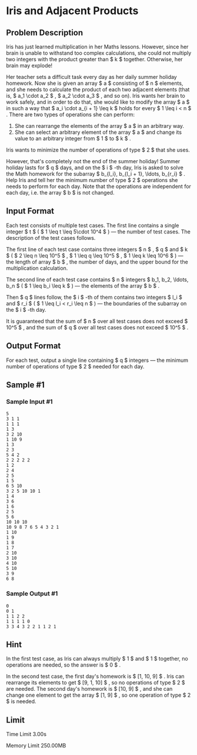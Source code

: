 # Iris and Adjacent Products

## Problem Description

Iris has just learned multiplication in her Maths lessons. However, since her brain is unable to withstand too complex calculations, she could not multiply two integers with the product greater than $ k $ together. Otherwise, her brain may explode!

Her teacher sets a difficult task every day as her daily summer holiday homework. Now she is given an array $ a $ consisting of $ n $ elements, and she needs to calculate the product of each two adjacent elements (that is, $ a_1 \cdot a_2 $ , $ a_2 \cdot a_3 $ , and so on). Iris wants her brain to work safely, and in order to do that, she would like to modify the array $ a $ in such a way that $ a_i \cdot a_{i + 1} \leq k $ holds for every $ 1 \leq i < n $ . There are two types of operations she can perform:

1. She can rearrange the elements of the array $ a $ in an arbitrary way.
2. She can select an arbitrary element of the array $ a $ and change its value to an arbitrary integer from $ 1 $ to $ k $ .

Iris wants to minimize the number of operations of type $ 2 $  that she uses.

However, that's completely not the end of the summer holiday! Summer holiday lasts for $ q $ days, and on the $ i $ -th day, Iris is asked to solve the Math homework for the subarray $ b_{l_i}, b_{l_i + 1}, \ldots, b_{r_i} $ . Help Iris and tell her the minimum number of type $ 2 $ operations she needs to perform for each day. Note that the operations are independent for each day, i.e. the array $ b $ is not changed.

## Input Format

Each test consists of multiple test cases. The first line contains a single integer $ t $ ( $ 1 \leq t \leq 5\cdot 10^4 $ ) — the number of test cases. The description of the test cases follows.

The first line of each test case contains three integers $ n $ , $ q $ and $ k $ ( $ 2 \leq n \leq 10^5 $ , $ 1 \leq q \leq 10^5 $ , $ 1 \leq k \leq 10^6 $ ) — the length of array $ b $ , the number of days, and the upper bound for the multiplication calculation.

The second line of each test case contains $ n $ integers $ b_1, b_2, \ldots, b_n $ ( $ 1 \leq b_i \leq k $ ) — the elements of the array $ b $ .

Then $ q $ lines follow, the $ i $ -th of them contains two integers $ l_i $ and $ r_i $ ( $ 1 \leq l_i < r_i \leq n $ ) — the boundaries of the subarray on the $ i $ -th day.

It is guaranteed that the sum of $ n $ over all test cases does not exceed $ 10^5 $ , and the sum of $ q $ over all test cases does not exceed $ 10^5 $ .

## Output Format

For each test, output a single line containing $ q $ integers — the minimum number of operations of type $ 2 $ needed for each day.

## Sample #1

### Sample Input #1

```
5
3 1 1
1 1 1
1 3
3 2 10
1 10 9
1 3
2 3
5 4 2
2 2 2 2 2
1 2
2 4
2 5
1 5
6 5 10
3 2 5 10 10 1
1 4
3 6
1 6
2 5
5 6
10 10 10
10 9 8 7 6 5 4 3 2 1
1 10
1 9
1 8
1 7
2 10
3 10
4 10
5 10
3 9
6 8
```

### Sample Output #1

```
0 
0 1 
1 1 2 2 
1 1 1 1 0 
3 3 4 3 2 2 1 1 2 1
```

## Hint

In the first test case, as Iris can always multiply $ 1 $ and $ 1 $ together, no operations are needed, so the answer is $ 0 $ .

In the second test case, the first day's homework is $ [1, 10, 9] $ . Iris can rearrange its elements to get $ [9, 1, 10] $ , so no operations of type $ 2 $ are needed. The second day's homework is $ [10, 9] $ , and she can change one element to get the array $ [1, 9] $ , so one operation of type $ 2 $ is needed.

## Limit



Time Limit
3.00s

Memory Limit
250.00MB